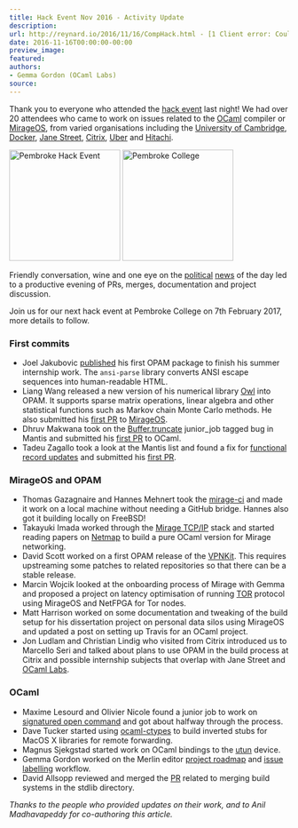 ```yaml
---
title: Hack Event Nov 2016 - Activity Update
description:
url: http://reynard.io/2016/11/16/CompHack.html - [1 Client error: Couldn't resolve host name]
date: 2016-11-16T00:00:00-00:00
preview_image:
featured:
authors:
- Gemma Gordon (OCaml Labs)
source:
---
```


<p>Thank you to everyone who attended the <a href="http://reynard.io/2016/11/02/CompilerHack.html - [1 Client error: Couldn't resolve host name]">hack event</a> last night! We had over 20 attendees who came to work on issues related to the <a href="http://ocaml.org/">OCaml</a> compiler or <a href="https://mirage.io/">MirageOS</a>, from varied organisations including the <a href="https://www.cl.cam.ac.uk/">University of Cambridge</a>, <a href="https://www.docker.com/">Docker</a>, <a href="https://www.janestreet.com/technology/">Jane Street</a>, <a href="https://www.citrix.co.uk/">Citrix</a>, <a href="https://www.uber.com/en-GB/cities/london/ - [406 Not Acceptable]">Uber</a> and <a href="http://www.hitachi.com/">Hitachi</a>.</p>

<p>
<img src="http://reynard.io/images/CompHack9:11:16.JPG" alt="Pembroke Hack Event" width="200"/>
<img src="http://reynard.io/images/2CompHack9:11:16.JPG" alt="Pembroke College" width="200"/>
</p>

<p>Friendly conversation, wine and one eye on the <a href="http://www.bbc.co.uk/news/election-us-2016-37932231">political</a> <a href="http://www.databoxproject.uk/">news</a> of the day led to a productive evening of PRs, merges, documentation and project discussion.</p>

<p>Join us for our next hack event at Pembroke College on 7th February 2017, more details to follow.</p>

<h3>First commits</h3>

<ul>
  <li>Joel Jakubovic <a href="https://github.com/ocaml/opam-repository/pulls/7789">published</a> his first OPAM package to finish his summer internship work. The <code class="highlighter-rouge">ansi-parse</code> library converts ANSI escape sequences into human-readable HTML.</li>
  <li>Liang Wang released a new version of his numerical library <a href="https://github.com/ryanrhymes/owl">Owl</a> into OPAM.  It supports sparse matrix operations, linear algebra and other statistical functions such as Markov chain Monte Carlo methods.  He also submitted his <a href="https://github.com/mirage/mirage/pulls/662">first PR</a> to <a href="https://mirage.io">MirageOS</a>.</li>
  <li>Dhruv Makwana took on the <a href="https://caml.inria.fr/mantis/view.php?id=6975">Buffer.truncate</a> junior_job tagged bug in Mantis and submitted his <a href="https://github.com/ocaml/ocaml/pull/902">first PR</a> to OCaml.</li>
  <li>Tadeu Zagallo took a look at the Mantis list and found a fix for <a href="https://caml.inria.fr/mantis/view.php?id=6608">functional record updates</a> and submitted his <a href="https://github.com/ocaml/ocaml/pull/901">first PR</a>.</li>
</ul>

<h3>MirageOS and OPAM</h3>

<ul>
  <li>Thomas Gazagnaire and Hannes Mehnert took the <a href="https://github.com/avsm/mirage-ci">mirage-ci</a> and made it work on a local machine without needing a GitHub bridge.  Hannes also got it building locally on FreeBSD!</li>
  <li>Takayuki Imada worked through the <a href="https://github.com/mirage/mirage-tcpip">Mirage TCP/IP</a> stack and started reading papers on <a href="http://info.iet.unipi.it/~luigi/netmap/ - [1 Client error: Timeout was reached]">Netmap</a> to build a pure OCaml version for Mirage networking.</li>
  <li>David Scott worked on a first OPAM release of the <a href="https://github.com/docker/vpnkit">VPNKit</a>. This requires upstreaming some patches to related repositories so that there can be a stable release.</li>
  <li>Marcin Wojcik looked at the onboarding process of Mirage with Gemma and proposed a project on latency optimisation of running <a href="https://www.torproject.org">TOR</a> protocol using MirageOS and NetFPGA for Tor nodes.</li>
  <li>Matt Harrison worked on some documentation and tweaking of the build setup for his dissertation project on personal data silos using MirageOS and updated a post on setting up Travis for an OCaml project.</li>
  <li>Jon Ludlam and Christian Lindig who visited from Citrix introduced us to Marcello Seri and talked about plans to use OPAM in the build process at Citrix and possible internship subjects that overlap with Jane Street and <a href="http://reynard.io/ocaml.io - [1 Client error: Couldn't resolve host name]">OCaml Labs</a>.</li>
</ul>

<h3>OCaml</h3>

<ul>
  <li>Maxime Lesourd and Olivier Nicole found a junior job to work on <a href="https://github.com/ocamllabs/compiler-hacking/wiki/Things-to-work-on#signatured-open-command">signatured open command</a> and got about halfway through the process.</li>
  <li>Dave Tucker started using <a href="https://github.com/ocamllabs/ocaml-ctypes">ocaml-ctypes</a> to build inverted stubs for MacOS X libraries for remote forwarding.</li>
  <li>Magnus Sjekgstad started work on OCaml bindings to the <a href="https://github.com/MagnusS/ocaml-utun - [404 Not Found]">utun</a> device.</li>
  <li>Gemma Gordon worked on the Merlin editor <a href="https://github.com/the-lambda-church/merlin/projects/1">project roadmap</a> and <a href="https://github.com/the-lambda-church/merlin/issues">issue labelling</a> workflow.</li>
  <li>David Allsopp reviewed and merged the <a href="https://github.com/ocaml/ocaml/pull/866">PR</a> related to merging build systems in the stdlib directory.</li>
</ul>

<p><em>Thanks to the people who provided updates on their work, and to Anil Madhavapeddy for co-authoring this article.</em></p>


